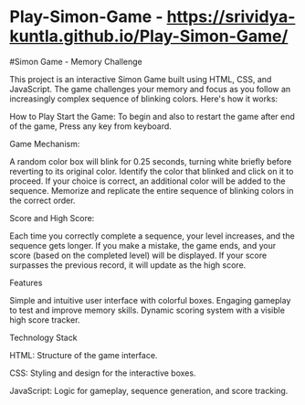 # Play-Simon-Game - https://srividya-kuntla.github.io/Play-Simon-Game/

#Simon Game - Memory Challenge 

This project is an interactive Simon Game built using HTML, CSS, and JavaScript. The game challenges your memory and focus as you follow an increasingly complex sequence of blinking colors. Here's how it works:

How to Play
Start the Game:
To begin and also to restart the game after end of the game, Press any key from keyboard.

Game Mechanism:

A random color box will blink for 0.25 seconds, turning white briefly before reverting to its original color.
Identify the color that blinked and click on it to proceed.
If your choice is correct, an additional color will be added to the sequence.
Memorize and replicate the entire sequence of blinking colors in the correct order.

Score and High Score:

Each time you correctly complete a sequence, your level increases, and the sequence gets longer.
If you make a mistake, the game ends, and your score (based on the completed level) will be displayed.
If your score surpasses the previous record, it will update as the high score.

Features

Simple and intuitive user interface with colorful boxes.
Engaging gameplay to test and improve memory skills.
Dynamic scoring system with a visible high score tracker.

Technology Stack

HTML: Structure of the game interface.

CSS: Styling and design for the interactive boxes.

JavaScript: Logic for gameplay, sequence generation, and score tracking.
